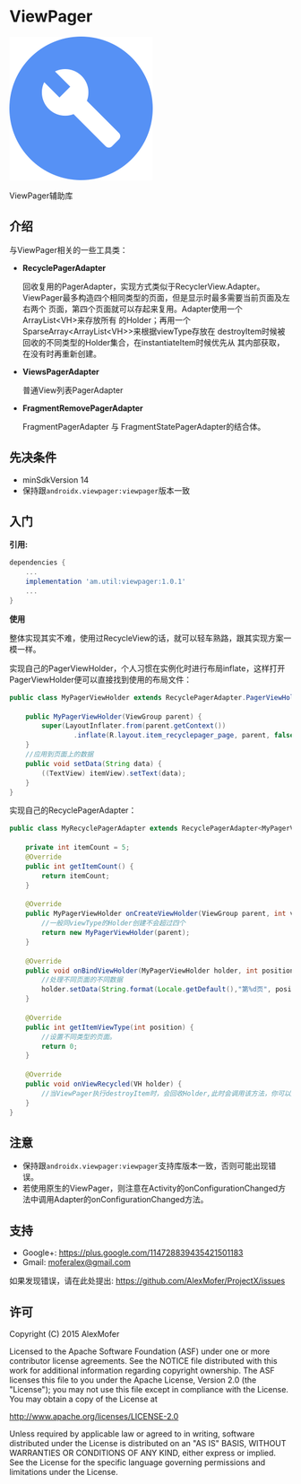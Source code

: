 ViewPager
=========

<img src="icon.png" alt="Icon"/>

ViewPager辅助库

介绍
---

与ViewPager相关的一些工具类：
- **RecyclePagerAdapter**

    回收复用的PagerAdapter，实现方式类似于RecyclerView.Adapter。
    ViewPager最多构造四个相同类型的页面，但是显示时最多需要当前页面及左右两个
    页面，第四个页面就可以存起来复用。Adapter使用一个ArrayList\<VH\>来存放所有
    的Holder；再用一个SparseArray\<ArrayList\<VH\>\>来根据viewType存放在
    destroyItem时候被回收的不同类型的Holder集合，在instantiateItem时候优先从
    其内部获取，在没有时再重新创建。

- **ViewsPagerAdapter**

    普通View列表PagerAdapter
- **FragmentRemovePagerAdapter**

    FragmentPagerAdapter 与 FragmentStatePagerAdapter的结合体。

先决条件
----

- minSdkVersion 14
- 保持跟```androidx.viewpager:viewpager```版本一致

入门
---

**引用:**

```gradle
dependencies {
    ...
    implementation 'am.util:viewpager:1.0.1'
    ...
}
```

**使用**

整体实现其实不难，使用过RecycleView的话，就可以轻车熟路，跟其实现方案一模一样。

实现自己的PagerViewHolder，个人习惯在实例化时进行布局inflate，这样打开
PagerViewHolder便可以直接找到使用的布局文件：

```java
public class MyPagerViewHolder extends RecyclePagerAdapter.PagerViewHolder {

    public MyPagerViewHolder(ViewGroup parent) {
        super(LayoutInflater.from(parent.getContext())
                .inflate(R.layout.item_recyclepager_page, parent, false));
    }
    //应用到页面上的数据
    public void setData(String data) {
        ((TextView) itemView).setText(data);
    }
}
```

实现自己的RecyclePagerAdapter：

```java
public class MyRecyclePagerAdapter extends RecyclePagerAdapter<MyPagerViewHolder> {

    private int itemCount = 5;
    @Override
    public int getItemCount() {
        return itemCount;
    }

    @Override
    public MyPagerViewHolder onCreateViewHolder(ViewGroup parent, int viewType) {
        //一般同viewType的Holder创建不会超过四个
        return new MyPagerViewHolder(parent);
    }

    @Override
    public void onBindViewHolder(MyPagerViewHolder holder, int position) {
        //处理不同页面的不同数据
        holder.setData(String.format(Locale.getDefault(),"第%d页", position + 1));
    }

    @Override
    public int getItemViewType(int position) {
        //设置不同类型的页面。
        return 0;
    }

    @Override
    public void onViewRecycled(VH holder) {
        //当ViewPager执行destroyItem时，会回收Holder,此时会调用该方法，你可以重写该方法实现你要的效果
    }
}
```

注意
---

- 保持跟```androidx.viewpager:viewpager```支持库版本一致，否则可能出现错误。
- 若使用原生的ViewPager，则注意在Activity的onConfigurationChanged方法中调用Adapter的onConfigurationChanged方法。

支持
---

- Google+: https://plus.google.com/114728839435421501183
- Gmail: moferalex@gmail.com

如果发现错误，请在此处提出:
https://github.com/AlexMofer/ProjectX/issues

许可
---

Copyright (C) 2015 AlexMofer

Licensed to the Apache Software Foundation (ASF) under one or more contributor
license agreements.  See the NOTICE file distributed with this work for
additional information regarding copyright ownership.  The ASF licenses this
file to you under the Apache License, Version 2.0 (the "License"); you may not
use this file except in compliance with the License.  You may obtain a copy of
the License at

http://www.apache.org/licenses/LICENSE-2.0

Unless required by applicable law or agreed to in writing, software
distributed under the License is distributed on an "AS IS" BASIS, WITHOUT
WARRANTIES OR CONDITIONS OF ANY KIND, either express or implied.  See the
License for the specific language governing permissions and limitations under
the License.
